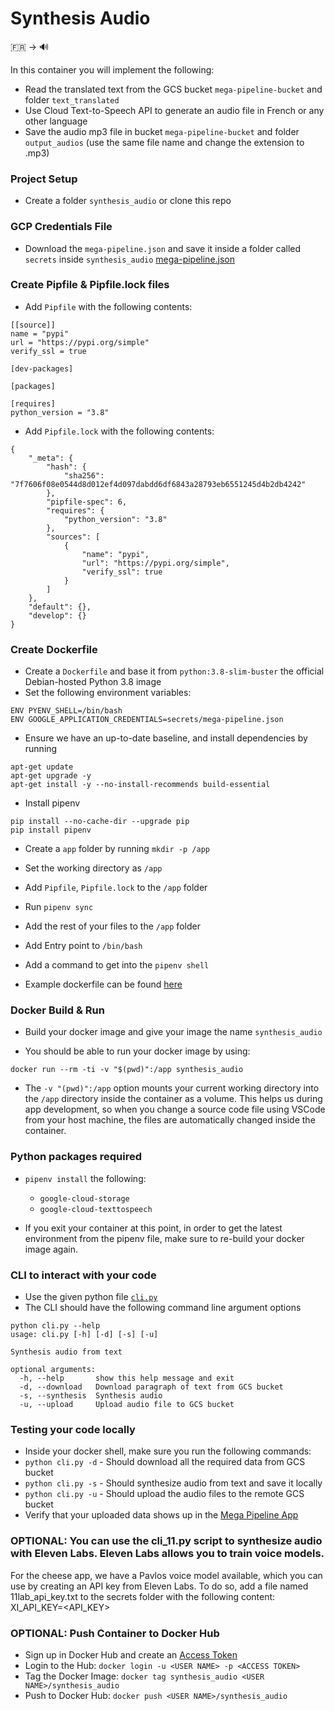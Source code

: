 # Synthesis Audio

🇫🇷 &rightarrow; 🔊

In this container you will implement the following:
* Read the translated text from the GCS bucket `mega-pipeline-bucket` and folder `text_translated`
* Use Cloud Text-to-Speech API to generate an audio file in French or any other language 
* Save the audio mp3 file in bucket `mega-pipeline-bucket` and folder `output_audios` (use the same file name and change the extension to .mp3)


### Project Setup

* Create a folder `synthesis_audio` or clone this repo

### GCP Credentials File
* Download the `mega-pipeline.json` and save it inside a folder called `secrets` inside `synthesis_audio`
<a href="https://static.us.edusercontent.com/files/mlca0YEYdvkWPNEowJ0o4hOd" download>mega-pipeline.json</a>


### Create Pipfile & Pipfile.lock files
* Add `Pipfile` with the following contents:
```
[[source]]
name = "pypi"
url = "https://pypi.org/simple"
verify_ssl = true

[dev-packages]

[packages]

[requires]
python_version = "3.8"
```

* Add `Pipfile.lock` with the following contents:
```
{
    "_meta": {
        "hash": {
            "sha256": "7f7606f08e0544d8d012ef4d097dabdd6df6843a28793eb6551245d4b2db4242"
        },
        "pipfile-spec": 6,
        "requires": {
            "python_version": "3.8"
        },
        "sources": [
            {
                "name": "pypi",
                "url": "https://pypi.org/simple",
                "verify_ssl": true
            }
        ]
    },
    "default": {},
    "develop": {}
}
```

### Create Dockerfile
* Create a `Dockerfile` and base it from `python:3.8-slim-buster` the official Debian-hosted Python 3.8 image
* Set the following environment variables:
```
ENV PYENV_SHELL=/bin/bash
ENV GOOGLE_APPLICATION_CREDENTIALS=secrets/mega-pipeline.json
```

* Ensure we have an up-to-date baseline, and install dependencies by running
```
apt-get update
apt-get upgrade -y
apt-get install -y --no-install-recommends build-essential
```

* Install pipenv
```
pip install --no-cache-dir --upgrade pip
pip install pipenv
```

* Create a `app` folder by running `mkdir -p /app`

* Set the working directory as `/app`
* Add `Pipfile`, `Pipfile.lock` to the `/app` folder
* Run `pipenv sync`

* Add the rest of your files to the `/app` folder
* Add Entry point to `/bin/bash`
* Add a command to get into the `pipenv shell`

* Example dockerfile can be found [here](https://github.com/dlops-io/mega-pipeline#sample-dockerfile)

### Docker Build & Run
* Build your docker image and give your image the name `synthesis_audio`

* You should be able to run your docker image by using:
```
docker run --rm -ti -v "$(pwd)":/app synthesis_audio
```

* The `-v "(pwd)":/app` option mounts your current working directory into the `/app` directory inside the container as a volume. This helps us during app development, so when you change a source code file using VSCode from your host machine, the files are automatically changed inside the container.

### Python packages required
* `pipenv install` the following:
  - `google-cloud-storage`
  - `google-cloud-texttospeech`

* If you exit your container at this point, in order to get the latest environment from the pipenv file, make sure to re-build your docker image again.

### CLI to interact with your code
* Use the given python file [`cli.py`](https://github.com/dlops-io/mega-pipeline/blob/main/synthesis_audio/cli.py)
* The CLI should have the following command line argument options
```
python cli.py --help
usage: cli.py [-h] [-d] [-s] [-u]

Synthesis audio from text

optional arguments:
  -h, --help       show this help message and exit
  -d, --download   Download paragraph of text from GCS bucket
  -s, --synthesis  Synthesis audio
  -u, --upload     Upload audio file to GCS bucket

```

### Testing your code locally
* Inside your docker shell, make sure you run the following commands:
* `python cli.py -d` - Should download all the required data from GCS bucket
* `python cli.py -s` - Should synthesize audio from text and save it locally
* `python cli.py -u` - Should upload the audio files to the remote GCS bucket
* Verify that your uploaded data shows up in the [Mega Pipeline App](https://ai5-mega-pipeline.dlops.io/)

### OPTIONAL: You can use the cli_11.py script to synthesize audio with Eleven Labs. Eleven Labs allows you to train voice models.
For the cheese app, we have a Pavlos voice model available, which you can use by creating an API key from Eleven Labs. 
To do so, add a file named 11lab_api_key.txt to the secrets folder with the following content: 
XI_API_KEY=<API_KEY>





### OPTIONAL: Push Container to Docker Hub
* Sign up in Docker Hub and create an [Access Token](https://hub.docker.com/settings/security)
* Login to the Hub: `docker login -u <USER NAME> -p <ACCESS TOKEN>`
* Tag the Docker Image: `docker tag synthesis_audio <USER NAME>/synthesis_audio`
* Push to Docker Hub: `docker push <USER NAME>/synthesis_audio`

